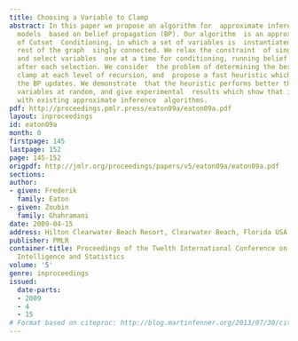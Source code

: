 ```yaml
---
title: Choosing a Variable to Clamp
abstract: In this paper we propose an algorithm for  approximate inference on graphical
  models  based on belief propagation (BP). Our algorithm  is an approximate version
  of Cutset  Conditioning, in which a set of variables is  instantiated to make the
  rest of the graph  singly connected. We relax the constraint  of single-connectedness,
  and select variables  one at a time for conditioning, running belief  propagation
  after each selection. We consider  the problem of determining the best variable  to
  clamp at each level of recursion, and  propose a fast heuristic which applies backpropagation  to
  the BP updates. We demonstrate  that the heuristic performs better than  selecting
  variables at random, and give experimental  results which show that it performs  competitively
  with existing approximate inference  algorithms.
pdf: http://proceedings.pmlr.press/eaton09a/eaton09a.pdf
layout: inproceedings
id: eaton09a
month: 0
firstpage: 145
lastpage: 152
page: 145-152
origpdf: http://jmlr.org/proceedings/papers/v5/eaton09a/eaton09a.pdf
sections: 
author:
- given: Frederik
  family: Eaton
- given: Zoubin
  family: Ghahramani
date: 2009-04-15
address: Hilton Clearwater Beach Resort, Clearwater Beach, Florida USA
publisher: PMLR
container-title: Proceedings of the Twelth International Conference on Artificial
  Intelligence and Statistics
volume: '5'
genre: inproceedings
issued:
  date-parts:
  - 2009
  - 4
  - 15
# Format based on citeproc: http://blog.martinfenner.org/2013/07/30/citeproc-yaml-for-bibliographies/
---
```


